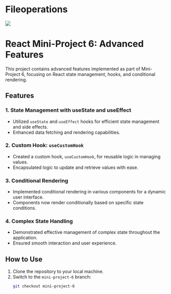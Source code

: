 # Fileoperations

<a href="https://codeclimate.com/github/m-21-32/Fileoperations/maintainability"><img src="https://api.codeclimate.com/v1/badges/71b845d442fbcd201614/maintainability" /></a>

# React Mini-Project 6: Advanced Features

This project contains advanced features implemented as part of Mini-Project 6, focusing on React state management, hooks, and conditional rendering.

## Features

### 1. State Management with useState and useEffect
- Utilized `useState` and `useEffect` hooks for efficient state management and side effects.
- Enhanced data fetching and rendering capabilities.

### 2. Custom Hook: `useCustomHook`
- Created a custom hook, `useCustomHook`, for reusable logic in managing values.
- Encapsulated logic to update and retrieve values with ease.

### 3. Conditional Rendering
- Implemented conditional rendering in various components for a dynamic user interface.
- Components now render conditionally based on specific state conditions.

### 4. Complex State Handling
- Demonstrated effective management of complex state throughout the application.
- Ensured smooth interaction and user experience.

## How to Use

1. Clone the repository to your local machine.
2. Switch to the `mini-project-6` branch:
   ```bash
   git checkout mini-project-6
